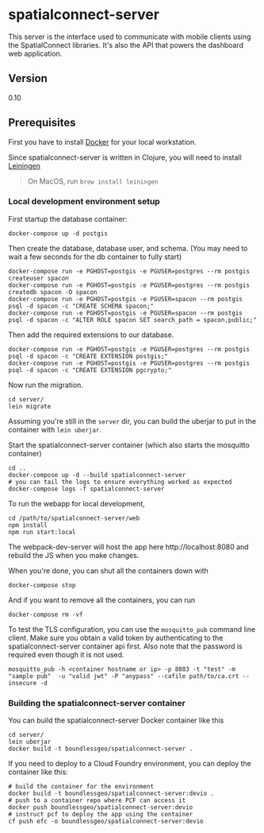 # spatialconnect-server

This server is the interface used to communicate with mobile clients
using the SpatialConnect libraries. It's also the API that powers the
dashboard web application.

## Version

0.10

## Prerequisites

First you have to install [Docker](https://docs.docker.com/engine/installation/) for your local workstation.

Since spatialconnect-server is written in Clojure, you will need to install
[Leiningen](https://leiningen.org/#install)

> On MacOS, run `brew install leiningen`

### Local development environment setup

First startup the database container:

```
docker-compose up -d postgis
```

Then create the database, database user, and schema. (You may need to wait a few seconds for the db container to fully start)

```
docker-compose run -e PGHOST=postgis -e PGUSER=postgres --rm postgis createuser spacon
docker-compose run -e PGHOST=postgis -e PGUSER=postgres --rm postgis createdb spacon -O spacon
docker-compose run -e PGHOST=postgis -e PGUSER=spacon --rm postgis psql -d spacon -c "CREATE SCHEMA spacon;"
docker-compose run -e PGHOST=postgis -e PGUSER=spacon --rm postgis psql -d spacon -c "ALTER ROLE spacon SET search_path = spacon,public;"
```

Then add the required extensions to our database.

```
docker-compose run -e PGHOST=postgis -e PGUSER=postgres --rm postgis psql -d spacon -c "CREATE EXTENSION postgis;"
docker-compose run -e PGHOST=postgis -e PGUSER=postgres --rm postgis psql -d spacon -c "CREATE EXTENSION pgcrypto;"
```

Now run the migration.

```
cd server/
lein migrate
```

Assuming you're still in the `server` dir, you can build the uberjar to put in the container with `lein uberjar`.

Start the spatialconnect-server container (which also starts the mosquitto container)

```
cd ..
docker-compose up -d --build spatialconnect-server
# you can tail the logs to ensure everything worked as expected
docker-compose logs -f spatialconnect-server
```

To run the webapp for local development,

```
cd /path/to/spatialconnect-server/web
npm install
npm run start:local
```

The webpack-dev-server will host the app here http://localhost:8080 and rebuild
the JS when you make changes.

When you're done, you can shut all the containers down with

```
docker-compose stop
```

And if you want to remove all the containers, you can run

```
docker-compose rm -vf
```

To test the TLS configuration, you can use the `mosquitto_pub` command line
client. Make sure you obtain a valid token by authenticating to the
spatialconnect-server container api first. Also note that the password is
required even though it is not used.

```
mosquitto_pub -h <container hostname or ip> -p 8883 -t "test" -m "sample pub"  -u "valid jwt" -P "anypass" --cafile path/to/ca.crt --insecure -d
```

### Building the spatialconnect-server container

You can build the spatialconnect-server Docker container like this

```
cd server/
lein uberjar
docker build -t boundlessgeo/spatialconnect-server .
```

If you need to deploy to a Cloud Foundry environment, you can deploy
the container like this:

```
# build the container for the environment
docker build -t boundlessgeo/spatialconnect-server:devio .
# push to a container repo where PCF can access it
docker push boundlessgeo/spatialconnect-server:devio
# instruct pcf to deploy the app using the container
cf push efc -o boundlessgeo/spatialconnect-server:devio
```
